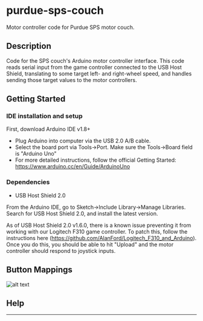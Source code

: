 # purdue-sps-couch
Motor controller code for Purdue SPS motor couch.

## Description

Code for the SPS couch's Arduino motor controller interface. This code reads serial input from the game controller connected to the USB Host Shield, translating to some target left- and right-wheel speed, and handles sending those target values to the motor controllers.

## Getting Started

### IDE installation and setup

First, download Arduino IDE v1.8+

* Plug Arduino into computer via the USB 2.0 A/B cable.
* Select the board port via Tools->Port. Make sure the Tools->Board field is "Arduino Uno"
* For more detailed instructions, follow the official Getting Started: https://www.arduino.cc/en/Guide/ArduinoUno

### Dependencies

* USB Host Shield 2.0

From the Arduino IDE, go to Sketch->Include Library->Manage Libraries. Search for USB Host Shield 2.0, and install the latest version.

As of USB Host Shield 2.0 v1.6.0, there is a known issue preventing it from working with our Logitech F310 game controller. To patch this, follow the instructions here (https://github.com/AlanFord/Logitech_F310_and_Arduino). Once you do this, you should be able to hit "Upload" and the motor controller should respond to joystick inputs.


## Button Mappings
![alt text](https://modernroboticsinc.com/fusion_docs/img/usbGamepad/gamepad_logitech.png)

## Help

---

